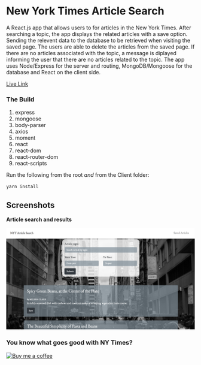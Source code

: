# New York Times Article Search

A React.js app that allows users to for articles in the New York Times. After searching a topic, the app displays the related articles with a save option. Sending the relevent data to the database to be retrieved when visiting the saved page. The users are able to delete the articles from the saved page. If there are no articles associated with the topic, a message is diplayed informing the user that there are no articles related to the topic. The app uses Node/Express for the server and routing, MongoDB/Mongoose for the database and React on the client side.

[Live Link](https://becoskie-nyt.herokuapp.com/)


### The Build


1. express
2. mongoose
3. body-parser
4. axios
5. moment
6. react
7. react-dom
8. react-router-dom
9. react-scripts



Run the following from the root  *and* from the Client folder:

```
yarn install
```


## Screenshots

**Article search and results**

![screenshot-1](images/react.png)

### You know what goes good with NY Times? 
<a class="bmc-button" target="_blank" href="https://www.buymeacoffee.com/mwFGJN9bZ"><img src="https://www.buymeacoffee.com/assets/img/custom_images/orange_img.png" alt="Buy me a coffee"></a>